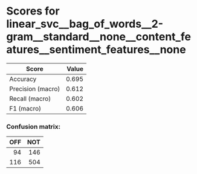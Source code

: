 # Scores for linear_svc__bag_of_words__2-gram__standard__none__content_features__sentiment_features__none
|      Score      |Value|
|-----------------|----:|
|Accuracy         |0.695|
|Precision (macro)|0.612|
|Recall (macro)   |0.602|
|F1 (macro)       |0.606|

### Confusion matrix:
|OFF|NOT|
|--:|--:|
| 94|146|
|116|504|
